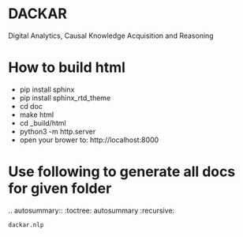 # DACKAR
Digital Analytics, Causal Knowledge Acquisition and Reasoning

# How to build html
- pip install sphinx
- pip install sphinx_rtd_theme
- cd doc
- make html
- cd _build/html
- python3 -m http.server
- open your brower to: http://localhost:8000

# Use following to generate all docs for given folder

.. autosummary::
   :toctree: autosummary
   :recursive:

    dackar.nlp
